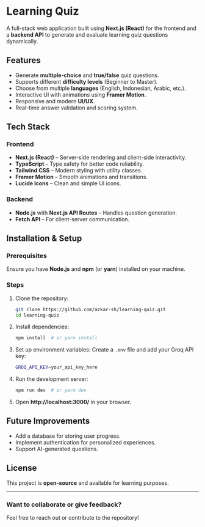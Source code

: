 # Learning Quiz

A full-stack web application built using **Next.js (React)** for the frontend and a **backend API** to generate and evaluate learning quiz questions dynamically.

## Features

- Generate **multiple-choice** and **true/false** quiz questions.
- Supports different **difficulty levels** (Beginner to Master).
- Choose from multiple **languages** (English, Indonesian, Arabic, etc.).
- Interactive UI with animations using **Framer Motion**.
- Responsive and modern **UI/UX**.
- Real-time answer validation and scoring system.

## Tech Stack

### Frontend

- **Next.js (React)** – Server-side rendering and client-side interactivity.
- **TypeScript** – Type safety for better code reliability.
- **Tailwind CSS** – Modern styling with utility classes.
- **Framer Motion** – Smooth animations and transitions.
- **Lucide Icons** – Clean and simple UI icons.

### Backend

- **Node.js** with **Next.js API Routes** – Handles question generation.
- **Fetch API** – For client-server communication.

## Installation & Setup

### Prerequisites

Ensure you have **Node.js** and **npm** (or **yarn**) installed on your machine.

### Steps

1. Clone the repository:
   ```sh
   git clone https://github.com/azkar-sh/learning-quiz.git
   cd learning-quiz
   ```
2. Install dependencies:
   ```sh
   npm install  # or yarn install
   ```
3. Set up environment variables:
   Create a `.env` file and add your Groq API key:
   ```sh
   GROQ_API_KEY=your_api_key_here
   ```
4. Run the development server:
   ```sh
   npm run dev  # or yarn dev
   ```
5. Open **http://localhost:3000/** in your browser.

## Future Improvements

- Add a database for storing user progress.
- Implement authentication for personalized experiences.
- Support AI-generated questions.

## License

This project is **open-source** and available for learning purposes.

---

### Want to collaborate or give feedback?

Feel free to reach out or contribute to the repository!
